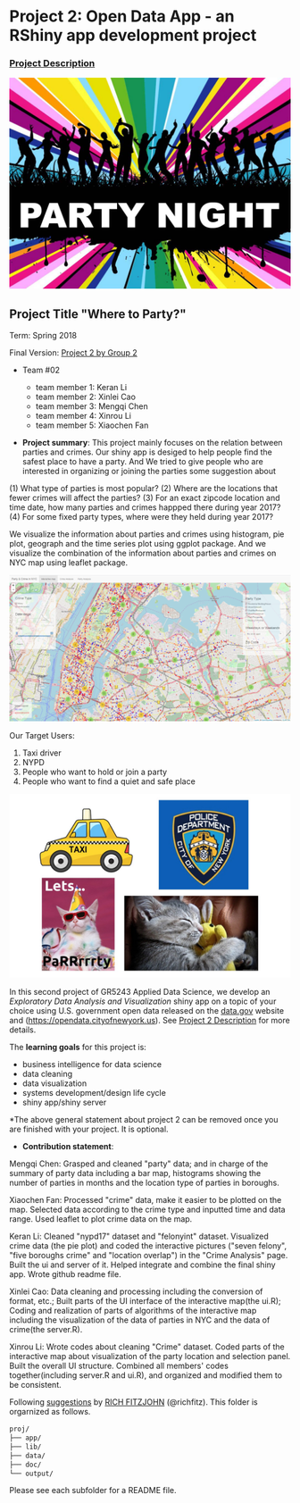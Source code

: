 # Project 2: Open Data App - an RShiny app development project

### [Project Description](doc/project2_desc.md)

![screenshot](doc/screenshot2.jpg)



## Project Title "Where to Party?"
Term: Spring 2018

Final Version: [Project 2 by Group 2](https://xinrouli.shinyapps.io/where_to_party2/)

+ Team #02

	+ team member 1: Keran Li
	+ team member 2: Xinlei Cao
	+ team member 3: Mengqi Chen
	+ team member 4: Xinrou Li
	+ team member 5: Xiaochen Fan

+ **Project summary**: 
This project mainly focuses on the relation between parties and crimes. Our shiny app is desiged to help people find the safest place to have a party. And We tried to give people who are interested in organizing or joining the parties some suggestion about 

(1)	What type of parties is most popular?
(2)	Where are the locations that fewer crimes will affect the parties?
(3) For an exact zipcode location and time date, how many parties and crimes happped there during year 2017?
(4) For some fixed party types, where were they held during year 2017?

We visualize the information about parties and crimes using histogram, pie plot, geograph and the time series plot using ggplot package.
And we visualize the combination of the information about parties and crimes on NYC map using leaflet package.

![screenshot](doc/screenshot1.png)


Our Target Users:
1.	Taxi driver
2.	NYPD
3.	People who want to hold or join a party
4.	People who want to find a quiet and safe place

![screenshot](doc/screenshot3.jpeg)

In this second project of GR5243 Applied Data Science, we develop an *Exploratory Data Analysis and Visualization* shiny app on a topic of your choice using U.S. government open data released on the [data.gov](https://data.gov/) website and (https://opendata.cityofnewyork.us). See [Project 2 Description](doc/project2_desc.md) for more details.  

The **learning goals** for this project is:

- business intelligence for data science
- data cleaning
- data visualization
- systems development/design life cycle
- shiny app/shiny server

*The above general statement about project 2 can be removed once you are finished with your project. It is optional.


+ **Contribution statement**:

Mengqi Chen: Grasped and cleaned "party" data; and in charge of the summary of party data including a bar map, histograms showing the number of parties in months and the location type of parties in boroughs.

Xiaochen Fan: Processed "crime" data, make it easier to be plotted on the map. Selected data according to the crime type and inputted time and data range. Used leaflet to plot crime data on the map.

Keran Li: Cleaned "nypd17" dataset and "felonyint" dataset. Visualized crime data (the pie plot) and coded the interactive pictures ("seven felony", "five boroughs crime" and "location overlap") in the "Crime Analysis" page. Built the ui and server of it. Helped integrate and combine the final shiny app. Wrote github readme file.

Xinlei Cao: Data cleaning and processing including the conversion of format, etc.; Built parts of the UI interface of the interactive map(the ui.R); Coding and realization of parts of algorithms of the interactive map including the visualization of the data of parties in NYC and the data of crime(the server.R).

Xinrou Li: Wrote codes about cleaning "Crime" dataset. Coded parts of the interactive map about visualization of the party location and selection panel. Built the overall UI structure. Combined all members' codes together(including server.R and ui.R), and organized and modified them to be consistent. 


Following [suggestions](http://nicercode.github.io/blog/2013-04-05-projects/) by [RICH FITZJOHN](http://nicercode.github.io/about/#Team) (@richfitz). This folder is orgarnized as follows.

```
proj/
├── app/
├── lib/
├── data/
├── doc/
└── output/
```

Please see each subfolder for a README file.

